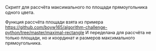 Скрипт для рассчёта максимального по площади прямоугольника одного цвета.

Функция рассчёта площади взята из примера https://github.com/boyw165/algorithm-challenge-python/tree/master/maximal-rectangle
И переделана для рассчёта не только площади, но и координат и размеров максимального прямоугольника.
